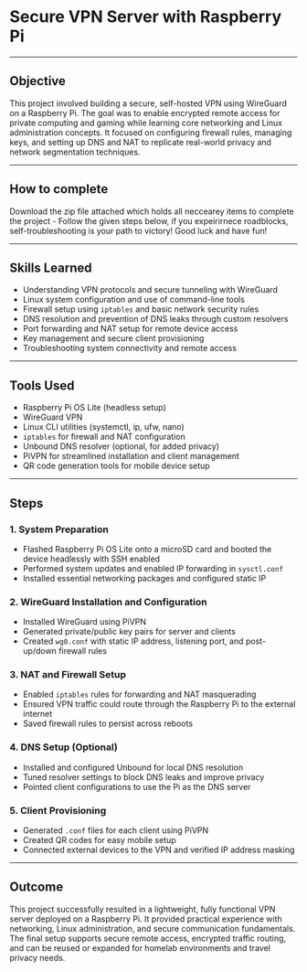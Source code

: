 # Secure VPN Server with Raspberry Pi

---

## Objective

This project involved building a secure, self-hosted VPN using WireGuard on a Raspberry Pi. The goal was to enable encrypted remote access for private computing and gaming while learning core networking and Linux administration concepts. It focused on configuring firewall rules, managing keys, and setting up DNS and NAT to replicate real-world privacy and network segmentation techniques.

---

## How to complete

Download the zip file attached which holds all neccearey items to complete the project - Follow the given steps below, if you expeirirnece roadblocks, self-troubleshooting is your path to victory! Good luck and have fun!

---

## Skills Learned

- Understanding VPN protocols and secure tunneling with WireGuard  
- Linux system configuration and use of command-line tools  
- Firewall setup using `iptables` and basic network security rules  
- DNS resolution and prevention of DNS leaks through custom resolvers  
- Port forwarding and NAT setup for remote device access  
- Key management and secure client provisioning  
- Troubleshooting system connectivity and remote access

---

## Tools Used

- Raspberry Pi OS Lite (headless setup)  
- WireGuard VPN  
- Linux CLI utilities (systemctl, ip, ufw, nano)  
- `iptables` for firewall and NAT configuration  
- Unbound DNS resolver (optional, for added privacy)  
- PiVPN for streamlined installation and client management  
- QR code generation tools for mobile device setup  

---

## Steps

### 1. System Preparation

- Flashed Raspberry Pi OS Lite onto a microSD card and booted the device headlessly with SSH enabled  
- Performed system updates and enabled IP forwarding in `sysctl.conf`  
- Installed essential networking packages and configured static IP

### 2. WireGuard Installation and Configuration

- Installed WireGuard using PiVPN  
- Generated private/public key pairs for server and clients  
- Created `wg0.conf` with static IP address, listening port, and post-up/down firewall rules

### 3. NAT and Firewall Setup

- Enabled `iptables` rules for forwarding and NAT masquerading  
- Ensured VPN traffic could route through the Raspberry Pi to the external internet  
- Saved firewall rules to persist across reboots

### 4. DNS Setup (Optional)

- Installed and configured Unbound for local DNS resolution  
- Tuned resolver settings to block DNS leaks and improve privacy  
- Pointed client configurations to use the Pi as the DNS server

### 5. Client Provisioning

- Generated `.conf` files for each client using PiVPN  
- Created QR codes for easy mobile setup  
- Connected external devices to the VPN and verified IP address masking

---

## Outcome

This project successfully resulted in a lightweight, fully functional VPN server deployed on a Raspberry Pi. It provided practical experience with networking, Linux administration, and secure communication fundamentals. The final setup supports secure remote access, encrypted traffic routing, and can be reused or expanded for homelab environments and travel privacy needs.
